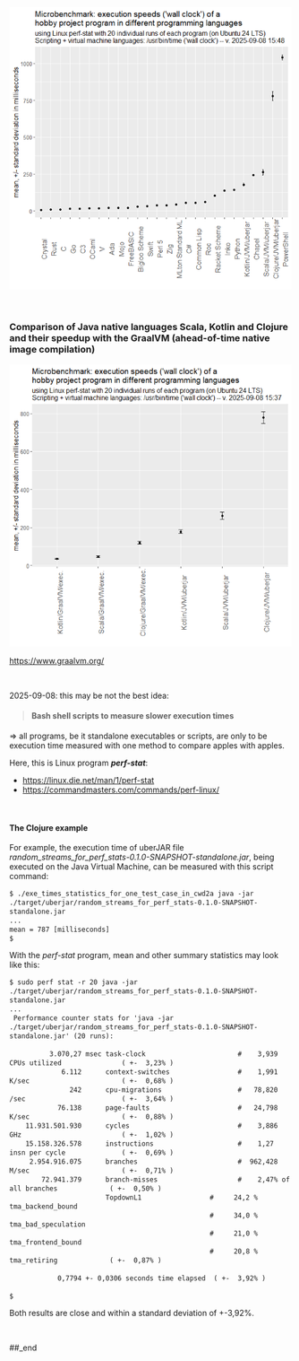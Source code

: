 ![plot](./mean_stddev_err_whiskers%20--%20no%20GraalVM.png)

<br/>

### Comparison of Java native languages Scala, Kotlin and Clojure and their speedup with the GraalVM (ahead-of-time native image compilation)

![plot](./mean_stddev_err_whiskers%20--%20only%20GraalVM.png)

https://www.graalvm.org/

<br/>

2025-09-08: this may be not the best idea:

> #### Bash shell scripts to measure slower execution times

=> all programs, be it standalone executables or scripts, are only to be execution time measured with one method to compare apples with apples.

Here, this is Linux program _**perf-stat**_:

- https://linux.die.net/man/1/perf-stat
- https://commandmasters.com/commands/perf-linux/

<br/>

#### The Clojure example

For example, the execution time of uberJAR file _random_streams_for_perf_stats-0.1.0-SNAPSHOT-standalone.jar_, being executed on the Java Virtual Machine, can be measured with this script command: 

```
$ ./exe_times_statistics_for_one_test_case_in_cwd2a java -jar ./target/uberjar/random_streams_for_perf_stats-0.1.0-SNAPSHOT-standalone.jar
...
mean = 787 [milliseconds]
$
```

With the _perf-stat_ program, mean and other summary statistics may look like this:

```
$ sudo perf stat -r 20 java -jar ./target/uberjar/random_streams_for_perf_stats-0.1.0-SNAPSHOT-standalone.jar
...
 Performance counter stats for 'java -jar ./target/uberjar/random_streams_for_perf_stats-0.1.0-SNAPSHOT-standalone.jar' (20 runs):

          3.070,27 msec task-clock                       #    3,939 CPUs utilized               ( +-  3,23% )
             6.112      context-switches                 #    1,991 K/sec                       ( +-  0,68% )
               242      cpu-migrations                   #   78,820 /sec                        ( +-  3,64% )
            76.138      page-faults                      #   24,798 K/sec                       ( +-  0,88% )
    11.931.501.930      cycles                           #    3,886 GHz                         ( +-  1,02% )
    15.158.326.578      instructions                     #    1,27  insn per cycle              ( +-  0,69% )
     2.954.916.075      branches                         #  962,428 M/sec                       ( +-  0,71% )
        72.941.379      branch-misses                    #    2,47% of all branches             ( +-  0,50% )
                        TopdownL1                 #     24,2 %  tma_backend_bound      
                                                  #     34,0 %  tma_bad_speculation    
                                                  #     21,0 %  tma_frontend_bound     
                                                  #     20,8 %  tma_retiring             ( +-  0,87% )

            0,7794 +- 0,0306 seconds time elapsed  ( +-  3,92% )

$
```

Both results are close and within a standard deviation of +-3,92%.

<br/>

##_end
